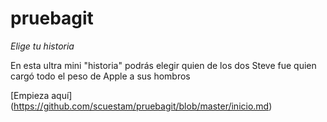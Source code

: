 # pruebagit
*Elige tu historia*

En esta ultra mini "historia" podrás elegir quien de los dos Steve fue quien cargó todo el peso de Apple a sus hombros

[Empieza aquí] (https://github.com/scuestam/pruebagit/blob/master/inicio.md)
